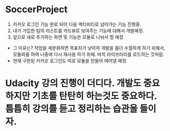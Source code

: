 # SoccerProject
1. 카카오 로그인 기능 완료 되어 다음 액티비티로 넘어가는 기능 진행중.
2. 내가 가입한 팀의 리스트를 카드뷰로 보여주는 기능에 대해서 개발예정.
3. 앞으로 새로 추가하는 화면 및 기능은 모듈로 나눠서 할 예정
 - 그 이유는? 작업을 세분화하면 목표치가 낮아져 개발을 좀더 수월하게 하기 위해서, 모듈화를 하여 나중에 다시 재사용 하기 위해. 마치 라이브러리를 로드하는 것처럼.
 - 현재 구현된 카카오 로그인도 따로 모듈을 만들어 떼어낼 예정.

# Udacity 강의 진행이 더디다. 개발도 중요하지만 기초를 탄탄히 하는것도 중요하다. 틈틈히 강의를 듣고 정리하는 습관을 들이자.
